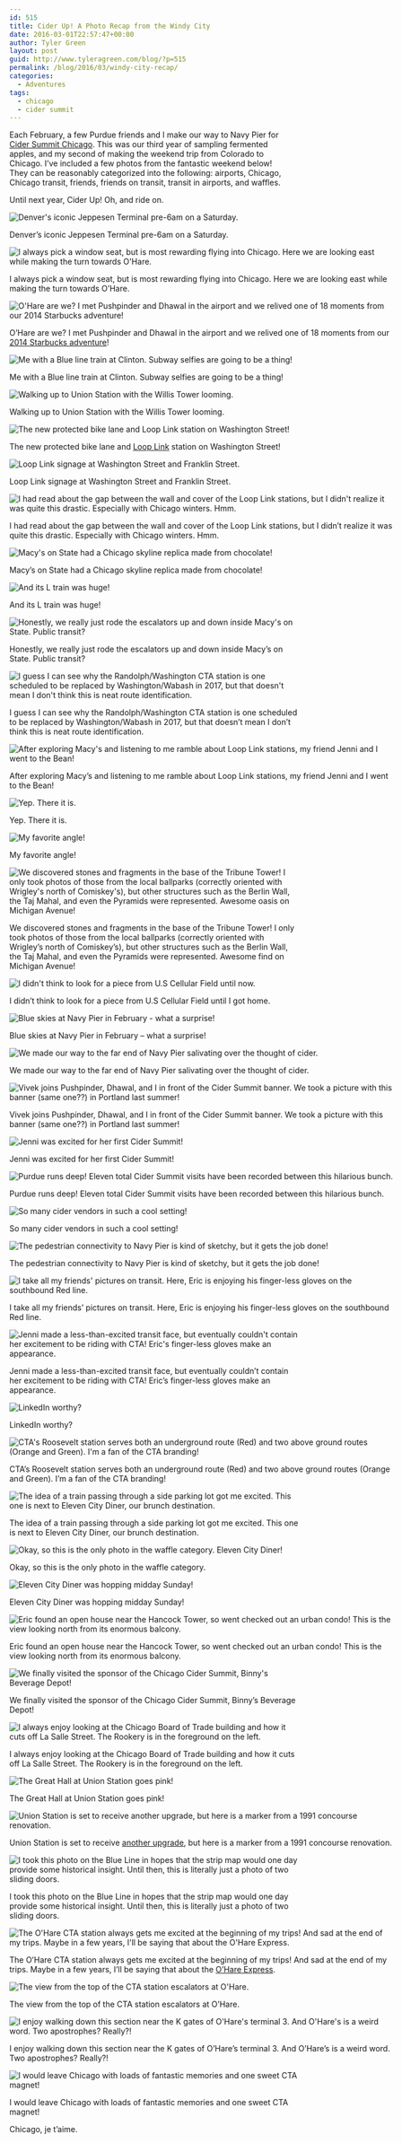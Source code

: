 ```yaml
---
id: 515
title: Cider Up! A Photo Recap from the Windy City
date: 2016-03-01T22:57:47+00:00
author: Tyler Green
layout: post
guid: http://www.tyleragreen.com/blog/?p=515
permalink: /blog/2016/03/windy-city-recap/
categories:
  - Adventures
tags:
  - chicago
  - cider summit
---
```

Each February, a few Purdue friends and I make our way to Navy Pier for <a href="http://www.cidersummitnw.com/chicagoeventinfo.html" target="_blank">Cider Summit Chicago</a>. This was our third year of sampling fermented apples, and my second of making the weekend trip from Colorado to Chicago. I&#8217;ve included a few photos from the fantastic weekend below! They can be reasonably categorized into the following: airports, Chicago, Chicago transit, friends, friends on transit, transit in airports, and waffles.

Until next year, Cider Up! Oh, and ride on.

<div style="width: 686px" class="wp-caption aligncenter">
  <img src="http://i1.wp.com/www.tyleragreen.com/blog_files/2016-03-windy-city-recap/2.jpg?resize=676%2C507" alt="Denver's iconic Jeppesen Terminal pre-6am on a Saturday." data-recalc-dims="1" />
  
  <p class="wp-caption-text">
    Denver&#8217;s iconic Jeppesen Terminal pre-6am on a Saturday.
  </p>
</div>

<div style="width: 686px" class="wp-caption aligncenter">
  <img src="http://i2.wp.com/www.tyleragreen.com/blog_files/2016-03-windy-city-recap/3.jpg?resize=676%2C676" alt="I always pick a window seat, but is most rewarding flying into Chicago. Here we are looking east while making the turn towards O'Hare." data-recalc-dims="1" />
  
  <p class="wp-caption-text">
    I always pick a window seat, but is most rewarding flying into Chicago. Here we are looking east while making the turn towards O&#8217;Hare.
  </p>
</div>

<div style="width: 686px" class="wp-caption aligncenter">
  <img src="http://i0.wp.com/www.tyleragreen.com/blog_files/2016-03-windy-city-recap/4.jpg?resize=676%2C507" alt="O'Hare are we? I met Pushpinder and Dhawal in the airport and we relived one of 18 moments from our 2014 Starbucks adventure!" data-recalc-dims="1" />
  
  <p class="wp-caption-text">
    O&#8217;Hare are we? I met Pushpinder and Dhawal in the airport and we relived one of 18 moments from our <a style="display: inline;" href="http://www.tyleragreen.com/blog/2015/11/18-starbucks-in-a-quarter-square-mile-a-wednesday-afternoon-in-the-loop/" target="_blank">2014 Starbucks adventure</a>!
  </p>
</div>

<div style="width: 686px" class="wp-caption aligncenter">
  <img src="http://i2.wp.com/www.tyleragreen.com/blog_files/2016-03-windy-city-recap/5.jpg?resize=676%2C507" alt="Me with a Blue line train at Clinton. Subway selfies are going to be a thing!" data-recalc-dims="1" />
  
  <p class="wp-caption-text">
    Me with a Blue line train at Clinton. Subway selfies are going to be a thing!
  </p>
</div>

<div style="width: 686px" class="wp-caption aligncenter">
  <img src="http://i0.wp.com/www.tyleragreen.com/blog_files/2016-03-windy-city-recap/6.jpg?resize=676%2C507" alt="Walking up to Union Station with the Willis Tower looming." data-recalc-dims="1" />
  
  <p class="wp-caption-text">
    Walking up to Union Station with the Willis Tower looming.
  </p>
</div>

<div style="width: 686px" class="wp-caption aligncenter">
  <img src="http://i1.wp.com/www.tyleragreen.com/blog_files/2016-03-windy-city-recap/7.jpg?resize=676%2C507" alt="The new protected bike lane and Loop Link station on Washington Street!" data-recalc-dims="1" />
  
  <p class="wp-caption-text">
    The new protected bike lane and <a style="display: inline;" href="http://brtchicago.com/" target="_blank">Loop Link</a> station on Washington Street!
  </p>
</div>

<div style="width: 686px" class="wp-caption aligncenter">
  <img src="http://i1.wp.com/www.tyleragreen.com/blog_files/2016-03-windy-city-recap/8.jpg?resize=676%2C507" alt="Loop Link signage at Washington Street and Franklin Street." data-recalc-dims="1" />
  
  <p class="wp-caption-text">
    Loop Link signage at Washington Street and Franklin Street.
  </p>
</div>

<div style="width: 686px" class="wp-caption aligncenter">
  <img src="http://i0.wp.com/www.tyleragreen.com/blog_files/2016-03-windy-city-recap/9.jpg?resize=676%2C507" alt="I had read about the gap between the wall and cover of the Loop Link stations, but I didn't realize it was quite this drastic. Especially with Chicago winters. Hmm." data-recalc-dims="1" />
  
  <p class="wp-caption-text">
    I had read about the gap between the wall and cover of the Loop Link stations, but I didn&#8217;t realize it was quite this drastic. Especially with Chicago winters. Hmm.
  </p>
</div>

<div style="width: 517px" class="wp-caption aligncenter">
  <img src="http://i1.wp.com/www.tyleragreen.com/blog_files/2016-03-windy-city-recap/10.jpg?resize=507%2C676" alt="Macy's on State had a Chicago skyline replica made from chocolate!" data-recalc-dims="1" />
  
  <p class="wp-caption-text">
    Macy&#8217;s on State had a Chicago skyline replica made from chocolate!
  </p>
</div>

<div style="width: 686px" class="wp-caption aligncenter">
  <img src="http://i2.wp.com/www.tyleragreen.com/blog_files/2016-03-windy-city-recap/11.jpg?resize=676%2C507" alt="And its L train was huge!" data-recalc-dims="1" />
  
  <p class="wp-caption-text">
    And its L train was huge!
  </p>
</div>

<div style="width: 517px" class="wp-caption aligncenter">
  <img src="http://i0.wp.com/www.tyleragreen.com/blog_files/2016-03-windy-city-recap/12.jpg?resize=507%2C676" alt="Honestly, we really just rode the escalators up and down inside Macy's on State. Public transit?" data-recalc-dims="1" />
  
  <p class="wp-caption-text">
    Honestly, we really just rode the escalators up and down inside Macy&#8217;s on State. Public transit?
  </p>
</div>

<div style="width: 517px" class="wp-caption aligncenter">
  <img src="http://i1.wp.com/www.tyleragreen.com/blog_files/2016-03-windy-city-recap/13.jpg?resize=507%2C676" alt="I guess I can see why the Randolph/Washington CTA station is one scheduled to be replaced by Washington/Wabash in 2017, but that doesn't mean I don't think this is neat route identification." data-recalc-dims="1" />
  
  <p class="wp-caption-text">
    I guess I can see why the Randolph/Washington CTA station is one scheduled to be replaced by Washington/Wabash in 2017, but that doesn&#8217;t mean I don&#8217;t think this is neat route identification.
  </p>
</div>

<div style="width: 686px" class="wp-caption aligncenter">
  <img src="http://i2.wp.com/www.tyleragreen.com/blog_files/2016-03-windy-city-recap/14.jpg?resize=676%2C676" alt="After exploring Macy's and listening to me ramble about Loop Link stations, my friend Jenni and I went to the Bean!" data-recalc-dims="1" />
  
  <p class="wp-caption-text">
    After exploring Macy&#8217;s and listening to me ramble about Loop Link stations, my friend Jenni and I went to the Bean!
  </p>
</div>

<div style="width: 686px" class="wp-caption aligncenter">
  <img src="http://i1.wp.com/www.tyleragreen.com/blog_files/2016-03-windy-city-recap/15.jpg?resize=676%2C507" alt="Yep. There it is." data-recalc-dims="1" />
  
  <p class="wp-caption-text">
    Yep. There it is.
  </p>
</div>

<div style="width: 686px" class="wp-caption aligncenter">
  <img src="http://i2.wp.com/www.tyleragreen.com/blog_files/2016-03-windy-city-recap/16.jpg?resize=676%2C507" alt="My favorite angle!" data-recalc-dims="1" />
  
  <p class="wp-caption-text">
    My favorite angle!
  </p>
</div>

<div style="width: 517px" class="wp-caption aligncenter">
  <img src="http://i0.wp.com/www.tyleragreen.com/blog_files/2016-03-windy-city-recap/17.jpg?resize=507%2C676" alt="We discovered stones and fragments in the base of the Tribune Tower! I only took photos of those from the local ballparks (correctly oriented with Wrigley's north of Comiskey's), but other structures such as the Berlin Wall, the Taj Mahal, and even the Pyramids were represented. Awesome oasis on Michigan Avenue!" data-recalc-dims="1" />
  
  <p class="wp-caption-text">
    We discovered stones and fragments in the base of the Tribune Tower! I only took photos of those from the local ballparks (correctly oriented with Wrigley&#8217;s north of Comiskey&#8217;s), but other structures such as the Berlin Wall, the Taj Mahal, and even the Pyramids were represented. Awesome find on Michigan Avenue!
  </p>
</div>

<div style="width: 517px" class="wp-caption aligncenter">
  <img src="http://i0.wp.com/www.tyleragreen.com/blog_files/2016-03-windy-city-recap/18.jpg?resize=507%2C676" alt="I didn't think to look for a piece from U.S Cellular Field until now." data-recalc-dims="1" />
  
  <p class="wp-caption-text">
    I didn&#8217;t think to look for a piece from U.S Cellular Field until I got home.
  </p>
</div>

<div style="width: 686px" class="wp-caption aligncenter">
  <img src="http://i0.wp.com/www.tyleragreen.com/blog_files/2016-03-windy-city-recap/19.jpg?resize=676%2C507" alt="Blue skies at Navy Pier in February - what a surprise!" data-recalc-dims="1" />
  
  <p class="wp-caption-text">
    Blue skies at Navy Pier in February &#8211; what a surprise!
  </p>
</div>

<div style="width: 686px" class="wp-caption aligncenter">
  <img src="http://i1.wp.com/www.tyleragreen.com/blog_files/2016-03-windy-city-recap/20.jpg?resize=676%2C507" alt="We made our way to the far end of Navy Pier salivating over the thought of cider." data-recalc-dims="1" />
  
  <p class="wp-caption-text">
    We made our way to the far end of Navy Pier salivating over the thought of cider.
  </p>
</div>

<div style="width: 686px" class="wp-caption aligncenter">
  <img src="http://i1.wp.com/www.tyleragreen.com/blog_files/2016-03-windy-city-recap/21.jpg?resize=676%2C507" alt="Vivek joins Pushpinder, Dhawal, and I in front of the Cider Summit banner. We took a picture with this banner (same one??) in Portland last summer!" data-recalc-dims="1" />
  
  <p class="wp-caption-text">
    Vivek joins Pushpinder, Dhawal, and I in front of the Cider Summit banner. We took a picture with this banner (same one??) in Portland last summer!
  </p>
</div>

<div style="width: 686px" class="wp-caption aligncenter">
  <img src="http://i2.wp.com/www.tyleragreen.com/blog_files/2016-03-windy-city-recap/22.jpg?resize=676%2C507" alt="Jenni was excited for her first Cider Summit!" data-recalc-dims="1" />
  
  <p class="wp-caption-text">
    Jenni was excited for her first Cider Summit!
  </p>
</div>

<div style="width: 686px" class="wp-caption aligncenter">
  <img src="http://i0.wp.com/www.tyleragreen.com/blog_files/2016-03-windy-city-recap/23.jpg?resize=676%2C676" alt="Purdue runs deep! Eleven total Cider Summit visits have been recorded between this hilarious bunch." data-recalc-dims="1" />
  
  <p class="wp-caption-text">
    Purdue runs deep! Eleven total Cider Summit visits have been recorded between this hilarious bunch.
  </p>
</div>

<div style="width: 686px" class="wp-caption aligncenter">
  <img src="http://i2.wp.com/www.tyleragreen.com/blog_files/2016-03-windy-city-recap/24.jpg?resize=676%2C507" alt="So many cider vendors in such a cool setting!" data-recalc-dims="1" />
  
  <p class="wp-caption-text">
    So many cider vendors in such a cool setting!
  </p>
</div>

<div style="width: 686px" class="wp-caption aligncenter">
  <img src="http://i0.wp.com/www.tyleragreen.com/blog_files/2016-03-windy-city-recap/25.jpg?resize=676%2C507" alt="The pedestrian connectivity to Navy Pier is kind of sketchy, but it gets the job done!" data-recalc-dims="1" />
  
  <p class="wp-caption-text">
    The pedestrian connectivity to Navy Pier is kind of sketchy, but it gets the job done!
  </p>
</div>

<div style="width: 686px" class="wp-caption aligncenter">
  <img src="http://i1.wp.com/www.tyleragreen.com/blog_files/2016-03-windy-city-recap/26.jpg?resize=676%2C507" alt="I take all my friends' pictures on transit. Here, Eric is enjoying his finger-less gloves on the southbound Red line." data-recalc-dims="1" />
  
  <p class="wp-caption-text">
    I take all my friends&#8217; pictures on transit. Here, Eric is enjoying his finger-less gloves on the southbound Red line.
  </p>
</div>

<div style="width: 517px" class="wp-caption aligncenter">
  <img src="http://i0.wp.com/www.tyleragreen.com/blog_files/2016-03-windy-city-recap/27.jpg?resize=507%2C676" alt="Jenni made a less-than-excited transit face, but eventually couldn't contain her excitement to be riding with CTA! Eric's finger-less gloves make an appearance." data-recalc-dims="1" />
  
  <p class="wp-caption-text">
    Jenni made a less-than-excited transit face, but eventually couldn&#8217;t contain her excitement to be riding with CTA! Eric&#8217;s finger-less gloves make an appearance.
  </p>
</div>

<div style="width: 517px" class="wp-caption aligncenter">
  <img src="http://i0.wp.com/www.tyleragreen.com/blog_files/2016-03-windy-city-recap/28.jpg?resize=507%2C676" alt="LinkedIn worthy?" data-recalc-dims="1" />
  
  <p class="wp-caption-text">
    LinkedIn worthy?
  </p>
</div>

<div style="width: 686px" class="wp-caption aligncenter">
  <img src="http://i2.wp.com/www.tyleragreen.com/blog_files/2016-03-windy-city-recap/29.jpg?resize=676%2C507" alt="CTA's Roosevelt station serves both an underground route (Red) and two above ground routes (Orange and Green). I'm a fan of the CTA branding!" data-recalc-dims="1" />
  
  <p class="wp-caption-text">
    CTA&#8217;s Roosevelt station serves both an underground route (Red) and two above ground routes (Orange and Green). I&#8217;m a fan of the CTA branding!
  </p>
</div>

<div style="width: 517px" class="wp-caption aligncenter">
  <img src="http://i2.wp.com/www.tyleragreen.com/blog_files/2016-03-windy-city-recap/30.jpg?resize=507%2C676" alt="The idea of a train passing through a side parking lot got me excited. This one is next to Eleven City Diner, our brunch destination." data-recalc-dims="1" />
  
  <p class="wp-caption-text">
    The idea of a train passing through a side parking lot got me excited. This one is next to Eleven City Diner, our brunch destination.
  </p>
</div>

<div style="width: 686px" class="wp-caption aligncenter">
  <img src="http://i0.wp.com/www.tyleragreen.com/blog_files/2016-03-windy-city-recap/31.jpg?resize=676%2C507" alt="Okay, so this is the only photo in the waffle category. Eleven City Diner!" data-recalc-dims="1" />
  
  <p class="wp-caption-text">
    Okay, so this is the only photo in the waffle category.
  </p>
</div>

<div style="width: 686px" class="wp-caption aligncenter">
  <img src="http://i2.wp.com/www.tyleragreen.com/blog_files/2016-03-windy-city-recap/32.jpg?resize=676%2C507" alt="Eleven City Diner was hopping midday Sunday!" data-recalc-dims="1" />
  
  <p class="wp-caption-text">
    Eleven City Diner was hopping midday Sunday!
  </p>
</div>

<div style="width: 686px" class="wp-caption aligncenter">
  <img src="http://i1.wp.com/www.tyleragreen.com/blog_files/2016-03-windy-city-recap/33.jpg?resize=676%2C507" alt="Eric found an open house near the Hancock Tower, so went checked out an urban condo! This is the view looking north from its enormous balcony." data-recalc-dims="1" />
  
  <p class="wp-caption-text">
    Eric found an open house near the Hancock Tower, so went checked out an urban condo! This is the view looking north from its enormous balcony.
  </p>
</div>

<div style="width: 517px" class="wp-caption aligncenter">
  <img src="http://i2.wp.com/www.tyleragreen.com/blog_files/2016-03-windy-city-recap/34.jpg?resize=507%2C676" alt="We finally visited the sponsor of the Chicago Cider Summit, Binny's Beverage Depot!" data-recalc-dims="1" />
  
  <p class="wp-caption-text">
    We finally visited the sponsor of the Chicago Cider Summit, Binny&#8217;s Beverage Depot!
  </p>
</div>

<div style="width: 517px" class="wp-caption aligncenter">
  <img src="http://i1.wp.com/www.tyleragreen.com/blog_files/2016-03-windy-city-recap/35.jpg?resize=507%2C676" alt="I always enjoy looking at the Chicago Board of Trade building and how it cuts off La Salle Street. The Rookery is in the foreground on the left." data-recalc-dims="1" />
  
  <p class="wp-caption-text">
    I always enjoy looking at the Chicago Board of Trade building and how it cuts off La Salle Street. The Rookery is in the foreground on the left.
  </p>
</div>

<div style="width: 686px" class="wp-caption aligncenter">
  <img src="http://i2.wp.com/www.tyleragreen.com/blog_files/2016-03-windy-city-recap/36.jpg?resize=676%2C507" alt="The Great Hall at Union Station goes pink!" data-recalc-dims="1" />
  
  <p class="wp-caption-text">
    The Great Hall at Union Station goes pink!
  </p>
</div>

<div style="width: 686px" class="wp-caption aligncenter">
  <img src="http://i1.wp.com/www.tyleragreen.com/blog_files/2016-03-windy-city-recap/37.jpg?resize=676%2C507" alt="Union Station is set to receive another upgrade, but here is a marker from a 1991 concourse renovation." data-recalc-dims="1" />
  
  <p class="wp-caption-text">
    Union Station is set to receive <a style="display: inline;" href="http://www.unionstationmp.com/" target="_blank">another upgrade</a>, but here is a marker from a 1991 concourse renovation.
  </p>
</div>

<div style="width: 517px" class="wp-caption aligncenter">
  <img src="http://i1.wp.com/www.tyleragreen.com/blog_files/2016-03-windy-city-recap/38.jpg?resize=507%2C676" alt="I took this photo on the Blue Line in hopes that the strip map would one day provide some historical insight. Until then, this is literally just a photo of two sliding doors." data-recalc-dims="1" />
  
  <p class="wp-caption-text">
    I took this photo on the Blue Line in hopes that the strip map would one day provide some historical insight. Until then, this is literally just a photo of two sliding doors.
  </p>
</div>

<div style="width: 686px" class="wp-caption aligncenter">
  <img src="http://i0.wp.com/www.tyleragreen.com/blog_files/2016-03-windy-city-recap/39.jpg?resize=676%2C507" alt="The O'Hare CTA station always gets me excited at the beginning of my trips! And sad at the end of my trips. Maybe in a few years, I'll be saying that about the O'Hare Express." data-recalc-dims="1" />
  
  <p class="wp-caption-text">
    The O&#8217;Hare CTA station always gets me excited at the beginning of my trips! And sad at the end of my trips. Maybe in a few years, I&#8217;ll be saying that about the <a style="display: inline;" href="http://www.chicagoreader.com/chicago/ohare-express-train-plan-crossrail-solution/Content?oid=21215854" target="_blank">O&#8217;Hare Express</a>.
  </p>
</div>

<div style="width: 686px" class="wp-caption aligncenter">
  <img src="http://i2.wp.com/www.tyleragreen.com/blog_files/2016-03-windy-city-recap/40.jpg?resize=676%2C507" alt="The view from the top of the CTA station escalators at O'Hare." data-recalc-dims="1" />
  
  <p class="wp-caption-text">
    The view from the top of the CTA station escalators at O&#8217;Hare.
  </p>
</div>

<div style="width: 686px" class="wp-caption aligncenter">
  <img src="http://i0.wp.com/www.tyleragreen.com/blog_files/2016-03-windy-city-recap/41.jpg?resize=676%2C507" alt="I enjoy walking down this section near the K gates of O'Hare's terminal 3. And O'Hare's is a weird word. Two apostrophes? Really?!" data-recalc-dims="1" />
  
  <p class="wp-caption-text">
    I enjoy walking down this section near the K gates of O&#8217;Hare&#8217;s terminal 3. And O&#8217;Hare&#8217;s is a weird word. Two apostrophes? Really?!
  </p>
</div>

<div style="width: 517px" class="wp-caption aligncenter">
  <img src="http://i1.wp.com/www.tyleragreen.com/blog_files/2016-03-windy-city-recap/42.jpg?resize=507%2C676" alt="I would leave Chicago with loads of fantastic memories and one sweet CTA magnet!" data-recalc-dims="1" />
  
  <p class="wp-caption-text">
    I would leave Chicago with loads of fantastic memories and one sweet CTA magnet!
  </p>
</div>

Chicago, je t&#8217;aime.
